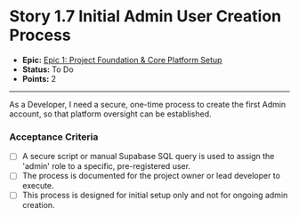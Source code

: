 # Story 1.7 Initial Admin User Creation Process

- **Epic:** [Epic 1: Project Foundation & Core Platform Setup](https://www.notion.so/Epic-1-Project-Foundation-Core-Platform-Setup-e61649472398458995543c535414c53c)
- **Status:** To Do
- **Points:** 2

---

As a Developer, I need a secure, one-time process to create the first Admin account, so that platform oversight can be established.

### Acceptance Criteria

- [ ] A secure script or manual Supabase SQL query is used to assign the 'admin' role to a specific, pre-registered user.
- [ ] The process is documented for the project owner or lead developer to execute.
- [ ] This process is designed for initial setup only and not for ongoing admin creation. 
